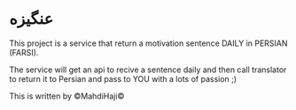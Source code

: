 
# عنگیزه



This project is a service that return a motivation sentence DAILY in PERSIAN (FARSI).


The service will get an api to recive a sentence daily and then call translator to return it to Persian and pass to YOU with a lots of passion ;)


This is written by ©MahdiHaji©
